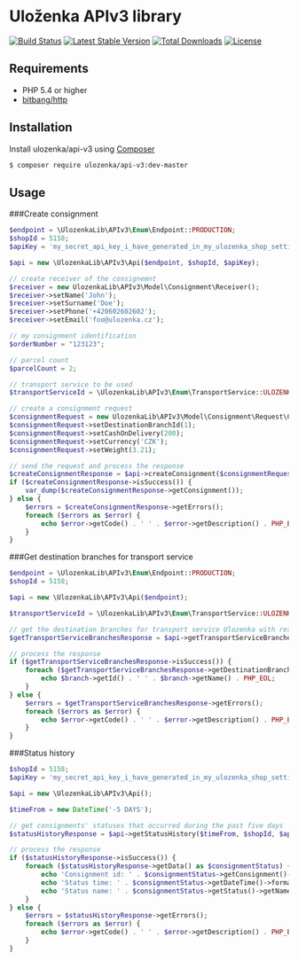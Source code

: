Uloženka APIv3 library
=========================

[![Build Status](https://travis-ci.org/ulozenka/api-v3.svg?branch=master)](https://travis-ci.org/ulozenka/api-v3) 
[![Latest Stable Version](https://poser.pugx.org/ulozenka/api-v3/v/stable)](https://packagist.org/packages/ulozenka/api-v3) [![Total Downloads](https://poser.pugx.org/ulozenka/api-v3/downloads)](https://packagist.org/packages/ulozenka/api-v3)  [![License](https://poser.pugx.org/ulozenka/api-v3/license)](https://packagist.org/packages/ulozenka/api-v3)

Requirements
-------------

- PHP 5.4 or higher
- [bitbang/http](https://packagist.org/packages/bitbang/http)


Installation
-------------

Install ulozenka/api-v3 using  [Composer](http://getcomposer.org/)
```sh
$ composer require ulozenka/api-v3:dev-master
```


Usage
-------------

###Create consignment

```php
$endpoint = \UlozenkaLib\APIv3\Enum\Endpoint::PRODUCTION;
$shopId = 5158;
$apiKey = 'my_secret_api_key_i_have_generated_in_my_ulozenka_shop_settings';

$api = new \UlozenkaLib\APIv3\Api($endpoint, $shopId, $apiKey);

// create receiver of the consignemnt
$receiver = new UlozenkaLib\APIv3\Model\Consignment\Receiver();
$receiver->setName('John');
$receiver->setSurname('Doe');
$receiver->setPhone('+420602602602');
$receiver->setEmail('foo@ulozenka.cz');

// my consignment identification
$orderNumber = "123123";

// parcel count
$parcelCount = 2;

// transport service to be used
$transportServiceId = \UlozenkaLib\APIv3\Enum\TransportService::ULOZENKA;

// create a consignment request
$consignmentRequest = new UlozenkaLib\APIv3\Model\Consignment\Request\ConsignmentRequest($receiver, $orderNumber, $parcelCount, $transportServiceId);
$consignmentRequest->setDestinationBranchId(1);
$consignmentRequest->setCashOnDelivery(200);
$consignmentRequest->setCurrency('CZK');
$consignmentRequest->setWeight(3.21);

// send the request and process the response
$createConsignmentResponse = $api->createConsignment($consignmentRequest);
if ($createConsignmentResponse->isSuccess()) {
    var_dump($createConsignmentResponse->getConsignment());
} else {
    $errors = $createConsignmentResponse->getErrors();
    foreach ($errors as $error) {
        echo $error->getCode() . ' ' . $error->getDescription() . PHP_EOL;
    }
}
```

###Get destination branches for transport service
```php
$endpoint = \UlozenkaLib\APIv3\Enum\Endpoint::PRODUCTION;
$shopId = 5158;

$api = new \UlozenkaLib\APIv3\Api($endpoint);

$transportServiceId = \UlozenkaLib\APIv3\Enum\TransportService::ULOZENKA;

// get the destination branches for transport service Ulozenka with respect to settings of the shop with id $shopId
$getTransportServiceBranchesResponse = $api->getTransportServiceBranches($transportServiceId, $shopId, true);

// process the response
if ($getTransportServiceBranchesResponse->isSuccess()) {
    foreach ($getTransportServiceBranchesResponse->getDestinationBranches() as $branch) {
        echo $branch->getId() . ' ' . $branch->getName() . PHP_EOL;
    }
} else {
    $errors = $getTransportServiceBranchesResponse->getErrors();
    foreach ($errors as $error) {
        echo $error->getCode() . ' ' . $error->getDescription() . PHP_EOL;
    }
}
```

###Status history
```php
$shopId = 5158;
$apiKey = 'my_secret_api_key_i_have_generated_in_my_ulozenka_shop_settings';

$api = new \UlozenkaLib\APIv3\Api();

$timeFrom = new DateTime('-5 DAYS');

// get consignments' statuses that occurred during the past five days
$statusHistoryResponse = $api->getStatusHistory($timeFrom, $shopId, $apiKey);

// process the response
if ($statusHistoryResponse->isSuccess()) {
    foreach ($statusHistoryResponse->getData() as $consignmentStatus) {
        echo 'Consignment id: ' . $consignmentStatus->getConsignment()->getId() . PHP_EOL;
        echo 'Status time: ' . $consignmentStatus->getDateTime()->format('Y-m-d H:i:s') . PHP_EOL;
        echo 'Status name: ' . $consignmentStatus->getStatus()->getName() . PHP_EOL . PHP_EOL;
    }
} else {
    $errors = $statusHistoryResponse->getErrors();
    foreach ($errors as $error) {
        echo $error->getCode() . ' ' . $error->getDescription() . PHP_EOL;
    }
}
```

